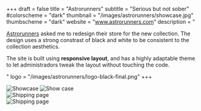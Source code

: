 +++
draft = false
title = "Astrorunners"
subtitle = "Serious but not sober"
#colorscheme = "dark"
thumbnail = "/images/astrorunners/showcase.jpg"
thumbscheme = "dark"
website = "www.astrorunners.com"
description = "<p><a href='http://astrorunners.com' class='default nomargin underline' target='_blank'>Astrorunners</a> asked me to redesign their store for the new collection. The design uses a strong constrast of black and white to be consistent to the collection aesthetics.</p><p>The site is built using <b>responsive layout</b>, and has a highly adaptable theme to let administradors tweak the layout without touching the code.</p>"
logo = "/images/astrorunners/logo-black-final.png"
+++

<div class="gallery">
  <img src="/images/astrorunners/showcase.jpg" alt="Showcase" />
  <img src="/images/astrorunners/first-page.png" alt="Show case" />  
  <!--
  <img src="/images/astrorunners/produto.jpg" alt="Product page" />  
  -->
  <div class="browser-mask">
    <div class="browser-screen appearFromBottom :play">
      <img src="/images/astrorunners/frete.png" alt="Shipping page" />
    </div>
  </div>
  <div class="container grid">
    <div class="cellphone margin:auto pad:big">
      <div class="marvel-device iphone5s black">
          <div class="top-bar"></div>
          <div class="sleep"></div>
          <div class="volume"></div>
          <div class="camera"></div>
          <div class="sensor"></div>
          <div class="speaker"></div>
          <div class="screen">
              <!-- Content goes here -->
              <img src="/images/astrorunners/mobile-bone.png" alt="Shipping page" />
          </div>
          <div class="home"></div>
          <div class="bottom-bar"></div>
      </div>
  </div>
</div>